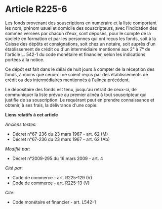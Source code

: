 # Article R225-6

Les fonds provenant des souscriptions en numéraire et la liste comportant les nom, prénom usuel et domicile des
souscripteurs, avec l'indication des sommes versées par chacun d'eux, sont déposés, pour le compte de la société en formation
et par les personnes qui ont reçus les fonds, soit à la Caisse des dépôts et consignations, soit chez un notaire, soit auprès
d'un établissement de crédit ou d'un intermédiaire mentionné aux 2° à 7° de l'article L. 542-1 du code monétaire et
financier, selon les indications portées à la notice. 

Ce dépôt est fait dans le délai de huit jours à compter de la réception des fonds, à moins que ceux-ci ne soient reçus par
des établissements de crédit ou des intermédiaires mentionnés à l'alinéa précédent. 

Le dépositaire des fonds est tenu, jusqu'au retrait de ceux-ci, de communiquer la liste prévue au premier alinéa à tout
souscripteur qui justifie de sa souscription. Le requérant peut en prendre connaissance et obtenir, à ses frais, la
délivrance d'une copie.

**Liens relatifs à cet article**

_Anciens textes_:

  - Décret n°67-236 du 23 mars 1967 - art. 62 (M)
  - Décret n°67-236 du 23 mars 1967 - art. 62 (Ab)

_Modifié par_:

  - Décret n°2009-295 du 16 mars 2009 - art. 4

_Cité par_:

  - Code de commerce - art. R225-129 (V)
  - Code de commerce - art. R225-13 (V)

_Cite_:

  - Code monétaire et financier - art. L542-1
